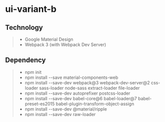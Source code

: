 # ui-variant-b

## Technology
> * Google Material Design
> * Webpack 3 (with Webpack Dev Server)

## Dependency 
> * npm init
> * npm install --save material-components-web
> * npm install --save-dev webpack@3 webpack-dev-server@2 css-loader sass-loader node-sass extract-loader file-loader
> * npm install --save-dev autoprefixer postcss-loader
> * npm install --save-dev babel-core@6 babel-loader@7 babel-preset-es2015 babel-plugin-transform-object-assign
> * npm install --save-dev @material/ripple
> * npm install --save-dev raw-loader